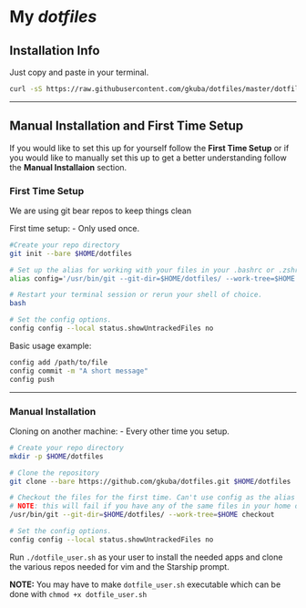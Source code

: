 # My ___dotfiles___

## Installation Info

Just copy and paste in your terminal.

```bash
curl -sS https://raw.githubusercontent.com/gkuba/dotfiles/master/dotfile_user.sh |bash
```

___

## Manual Installation and First Time Setup

If you would like to set this up for yourself follow the __First Time Setup__ or if you would like to manually set this up to get a better understanding follow the __Manual Installaion__ section.

### First Time Setup

We are using git bear repos to keep things clean

First time setup: - Only used once.

```bash
#Create your repo directory
git init --bare $HOME/dotfiles

# Set up the alias for working with your files in your .bashrc or .zshrc
alias config='/usr/bin/git --git-dir=$HOME/dotfiles/ --work-tree=$HOME'

# Restart your terminal session or rerun your shell of choice.
bash

# Set the config options.
config config --local status.showUntrackedFiles no
```

Basic usage example:

```bash
config add /path/to/file
config commit -m "A short message"
config push
```

___

### Manual Installation

Cloning on another machine: - Every other time you setup.

```bash
# Create your repo directory
mkdir -p $HOME/dotfiles

# Clone the repository
git clone --bare https://github.com/gkuba/dotfiles.git $HOME/dotfiles

# Checkout the files for the first time. Can't use config as the alias isn't currently set. 
# NOTE: this will fail if you have any of the same files in your home dir such as a .bashrc.
/usr/bin/git --git-dir=$HOME/dotfiles/ --work-tree=$HOME checkout

# Set the config options.
config config --local status.showUntrackedFiles no

```

Run ```./dotfile_user.sh``` as your user to install the needed apps and clone the various repos needed for vim and the Starship prompt.

__NOTE:__ You may have to make ```dotfile_user.sh``` executable which can be done with ```chmod +x dotfile_user.sh```
